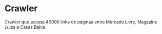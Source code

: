 # Crawler
Crawler que acessa 40000 links de páginas entre Mercado Livre, Magazine Luiza e Casas Bahia
